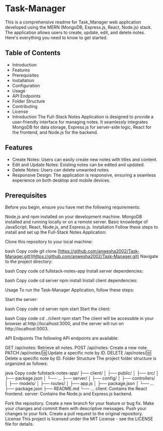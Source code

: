 # Task-Manager

This is a comprehensive readme for Task_Manager web application developed using the MERN (MongoDB, Express.js, React, Node.js) stack. The application allows users to create, update, edit, and delete notes. Here's everything you need to know to get started.

## Table of Contents
- Introduction
- Features
- Prerequisites
- Installation
- Configuration
- Usage
- API Endpoints
- Folder Structure
- Contributing
- License
- Introduction
The Full-Stack Notes Application is designed to provide a user-friendly interface for managing notes. It seamlessly integrates MongoDB for data storage, Express.js for server-side logic, React for the frontend, and Node.js for the backend.

## Features

- Create Notes: Users can easily create new notes with titles and content.
- Edit and Update Notes: Existing notes can be edited and updated.
- Delete Notes: Users can delete unwanted notes.
- Responsive Design: The application is responsive, ensuring a seamless experience on both desktop and mobile devices.

## Prerequisites
Before you begin, ensure you have met the following requirements:

Node.js and npm installed on your development machine.
MongoDB installed and running locally or on a remote server.
Basic knowledge of JavaScript, React, Node.js, and Express.js.
Installation
Follow these steps to install and set up the Full-Stack Notes Application:

 Clone this repository to your local machine:

bash
Copy code
git clone [https://github.com/anwesha2002/Task-Manager.gitt](https://github.com/anwesha2002/Task-Manager.git)
Navigate to the project directory:

bash
Copy code
cd fullstack-notes-app
Install server dependencies:

bash
Copy code
cd server
npm install
Install client dependencies:

Usage
To run the Task-Manager Application, follow these steps:

Start the server:

bash
Copy code
cd server
npm start
Start the client:

bash
Copy code
cd ../client
npm start
The client will be accessible in your browser at http://localhost:3000, and the server will run on http://localhost:5003.

API Endpoints
The following API endpoints are available:

GET /api/notes: Retrieve all notes.
POST /api/notes: Create a new note.  
PATCH /api/notes/:id: Update a specific note by ID.
DELETE /api/notes/:id: Delete a specific note by ID.
Folder Structure
The project folder structure is organized as follows:

java
Copy code
fullstack-notes-app/
  ├── client/
  │   ├── public/
  │   ├── src/
  │   ├── package.json
  │   └── ...
  ├── server/
  │   ├── config/
  │   ├── controllers/
  │   ├── models/
  │   ├── routes/
  │   ├── app.js
  │   ├── package.json
  │   └── ...
  ├── package.json
  ├── README.md
  └── ...
client: Contains the React frontend.
server: Contains the Node.js and Express.js backend.

Fork the repository.
Create a new branch for your feature or bug fix.
Make your changes and commit them with descriptive messages.
Push your changes to your fork.
Create a pull request to the original repository.
License
This project is licensed under the MIT License - see the LICENSE file for details.

